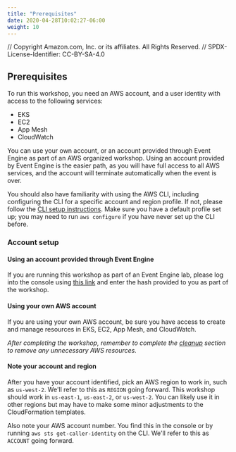 ```yaml
---
title: "Prerequisites"
date: 2020-04-28T10:02:27-06:00
weight: 10
---
```


// Copyright Amazon.com, Inc. or its affiliates. All Rights Reserved. 
// SPDX-License-Identifier: CC-BY-SA-4.0

## Prerequisites

To run this workshop, you need an AWS account, and a user identity with access to the following services:

* EKS
* EC2
* App Mesh
* CloudWatch

You can use your own account, or an account provided through Event Engine as part of an AWS organized workshop.  Using an account provided by Event Engine is the easier path, as you will have full access to all AWS services, and the account will terminate automatically when the event is over.

You should also have familiarity with using the AWS CLI, including configuring the CLI for a specific account and region profile.  If not, please follow the [CLI setup instructions](https://github.com/aws/aws-cli).  Make sure you have a default profile set up; you may need to run `aws configure` if you have never set up the CLI before.

### Account setup 

#### Using an account provided through Event Engine

If you are running this workshop as part of an Event Engine lab, please log into the console using [this link](https://dashboard.eventengine.run/) and enter the hash provided to you as part of the workshop.

#### Using your own AWS account

If you are using your own AWS account, be sure you have access to create and manage resources in EKS, EC2, App Mesh, and CloudWatch.

*After completing the workshop, remember to complete the [cleanup](/next) section to remove any unnecessary AWS resources.*

#### Note your account and region

After you have your account identified, pick an AWS region to work in, such as `us-west-2`.  We'll refer to this as `REGION` going forward.  This workshop should work in `us-east-1`, `us-east-2`, or `us-west-2`.  You can likely use it in other regions but may have to make some minor adjustments to the CloudFormation templates.

Also note your AWS account number.  You find this in the console or by running `aws sts get-caller-identity` on the CLI.  We'll refer to this as `ACCOUNT` going forward.


